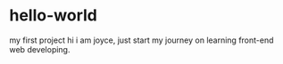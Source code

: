 # hello-world
my first project
 hi i am joyce, just start my journey on learning front-end web developing.
